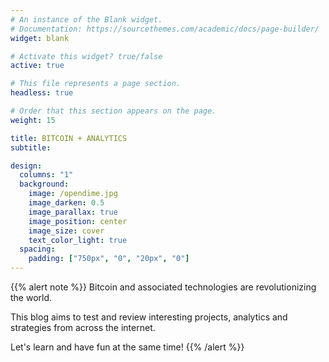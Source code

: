 ```yaml
---
# An instance of the Blank widget.
# Documentation: https://sourcethemes.com/academic/docs/page-builder/
widget: blank

# Activate this widget? true/false
active: true

# This file represents a page section.
headless: true

# Order that this section appears on the page.
weight: 15

title: BITCOIN + ANALYTICS 
subtitle:

design:
  columns: "1"
  background:
    image: /opendime.jpg
    image_darken: 0.5
    image_parallax: true
    image_position: center
    image_size: cover
    text_color_light: true
  spacing:
    padding: ["750px", "0", "20px", "0"]
---
```


{{% alert note %}}
Bitcoin and associated technologies are revolutionizing the world.  

This blog aims to test and review interesting projects, analytics and strategies from across the internet.  

Let's learn and have fun at the same time!
{{% /alert %}}
